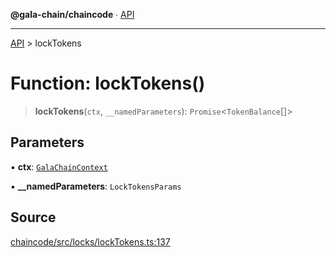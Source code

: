 **@gala-chain/chaincode** ∙ [API](../exports.md)

***

[API](../exports.md) > lockTokens

# Function: lockTokens()

> **lockTokens**(`ctx`, `__namedParameters`): `Promise`\<`TokenBalance`[]\>

## Parameters

▪ **ctx**: [`GalaChainContext`](../classes/GalaChainContext.md)

▪ **\_\_namedParameters**: `LockTokensParams`

## Source

[chaincode/src/locks/lockTokens.ts:137](https://github.com/GalaChain/sdk/blob/bcbbb18/chaincode/src/locks/lockTokens.ts#L137)

